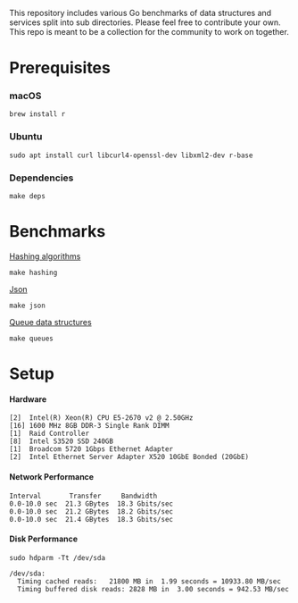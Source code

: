 This repository includes various Go benchmarks of data structures and services split into sub directories. Please feel free to contribute your own. This repo is meant to be a collection for the community to work on together.

# Prerequisites
### macOS
```
brew install r
```

### Ubuntu
```
sudo apt install curl libcurl4-openssl-dev libxml2-dev r-base
```

### Dependencies
```
make deps
```

# Benchmarks
[Hashing algorithms](https://github.com/kellabyte/go-benchmarks/tree/master/hashing)
```
make hashing
```

[Json](https://github.com/kellabyte/go-benchmarks/tree/master/json)
```
make json
```

[Queue data structures](https://github.com/kellabyte/go-benchmarks/tree/master/queues)
```
make queues
```
# Setup
#### Hardware
```
[2]  Intel(R) Xeon(R) CPU E5-2670 v2 @ 2.50GHz
[16] 1600 MHz 8GB DDR-3 Single Rank DIMM
[1]  Raid Controller
[8]  Intel S3520 SSD 240GB
[1]  Broadcom 5720 1Gbps Ethernet Adapter
[2]  Intel Ethernet Server Adapter X520 10GbE Bonded (20GbE)
```

#### Network Performance
```
Interval       Transfer     Bandwidth
0.0-10.0 sec  21.3 GBytes  18.3 Gbits/sec
0.0-10.0 sec  21.2 GBytes  18.2 Gbits/sec
0.0-10.0 sec  21.4 GBytes  18.3 Gbits/sec
```

#### Disk Performance
```
sudo hdparm -Tt /dev/sda

/dev/sda:
  Timing cached reads:   21800 MB in  1.99 seconds = 10933.80 MB/sec
  Timing buffered disk reads: 2828 MB in  3.00 seconds = 942.53 MB/sec
```

